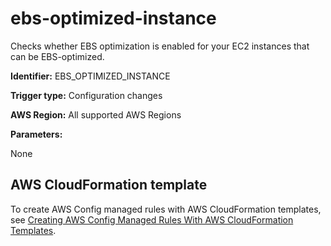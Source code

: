 # ebs\-optimized\-instance<a name="ebs-optimized-instance"></a>

Checks whether EBS optimization is enabled for your EC2 instances that can be EBS\-optimized\.

**Identifier:** EBS\_OPTIMIZED\_INSTANCE

**Trigger type:** Configuration changes

**AWS Region:** All supported AWS Regions

**Parameters:**

None  

## AWS CloudFormation template<a name="w24aac11c29c17d111c14"></a>

To create AWS Config managed rules with AWS CloudFormation templates, see [Creating AWS Config Managed Rules With AWS CloudFormation Templates](aws-config-managed-rules-cloudformation-templates.md)\.